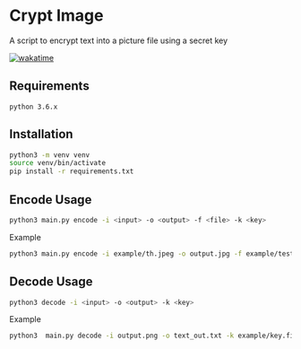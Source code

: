 # Crypt Image

A script to encrypt text into a picture file using a secret key

[![wakatime](https://wakatime.com/badge/user/f1d329ab-b4f3-48bd-8ee8-20a2da432d3c/project/9d905800-e6b8-4480-a51e-fa573f119535.svg)](https://wakatime.com/badge/user/f1d329ab-b4f3-48bd-8ee8-20a2da432d3c/project/9d905800-e6b8-4480-a51e-fa573f119535)

## Requirements

`python 3.6.x`

## Installation

```bash
python3 -m venv venv
source venv/bin/activate
pip install -r requirements.txt
```

## Encode Usage

```bash
python3 main.py encode -i <input> -o <output> -f <file> -k <key>
```

Example

```bash
python3 main.py encode -i example/th.jpeg -o output.jpg -f example/test_txt -k example/key.file
```

## Decode Usage

```bash
python3 decode -i <input> -o <output> -k <key>
```

Example

```bash
python3  main.py decode -i output.png -o text_out.txt -k example/key.file
```

